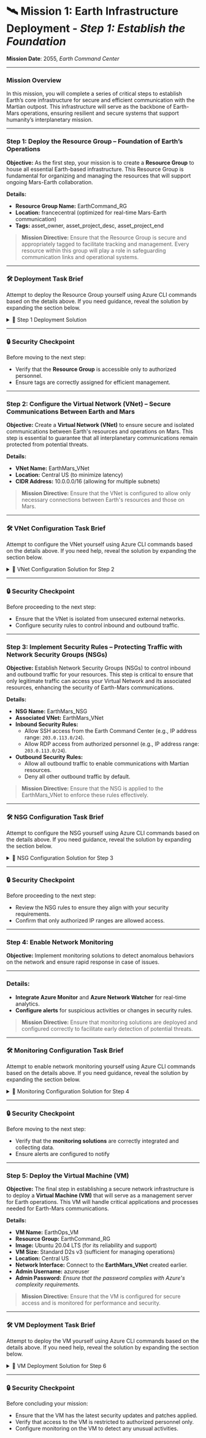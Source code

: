 # 🛰️ **Mission 1: Earth Infrastructure Deployment** - _Step 1: Establish the Foundation_

**Mission Date**: 2055, _Earth Command Center_

---

### **Mission Overview**

In this mission, you will complete a series of critical steps to establish Earth’s core infrastructure for secure and efficient communication with the Martian outpost. This infrastructure will serve as the backbone of Earth-Mars operations, ensuring resilient and secure systems that support humanity’s interplanetary mission.

---

### **Step 1: Deploy the Resource Group – Foundation of Earth’s Operations**

**Objective:** As the first step, your mission is to create a **Resource Group** to house all essential Earth-based infrastructure. This Resource Group is fundamental for organizing and managing the resources that will support ongoing Mars-Earth collaboration.

**Details:**

- **Resource Group Name:** EarthCommand_RG
- **Location:** francecentral (optimized for real-time Mars-Earth communication)
- **Tags:** asset_owner, asset_project_desc, asset_project_end

> **Mission Directive:** Ensure that the Resource Group is secure and appropriately tagged to facilitate tracking and management. Every resource within this group will play a role in safeguarding communication links and operational systems.

---

### **🛠️ Deployment Task Brief**

Attempt to deploy the Resource Group yourself using Azure CLI commands based on the details above. If you need guidance, reveal the solution by expanding the section below.

<details>
  <summary>🚀 Step 1 Deployment Solution</summary>

1. **Authenticate to Azure CLI:**
   Begin by establishing a secure session with Azure:

   ```bash
   az login
   ```

2. **Create the Resource Group:** Use the Azure CLI to deploy your Resource Group:

   ```bash
   az group create --name EarthCommand_RG --location centralus --tags asset_owner="Team_Name" asset_project_desc="Mission Phoenix" asset_project_end="YYYY-MM-DD"
   ```

3. **Confirm Deployment:** Verify the Resource Group’s status to ensure successful deployment:
`bash
     az group show --name EarthCommand_RG
     `
</details>

---

### **🔒 Security Checkpoint**

Before moving to the next step:

- Verify that the **Resource Group** is accessible only to authorized personnel.
- Ensure tags are correctly assigned for efficient management.

---

### **Step 2: Configure the Virtual Network (VNet) – Secure Communications Between Earth and Mars**

**Objective:** Create a **Virtual Network (VNet)** to ensure secure and isolated communications between Earth's resources and operations on Mars. This step is essential to guarantee that all interplanetary communications remain protected from potential threats.

**Details:**

- **VNet Name:** EarthMars_VNet
- **Location:** Central US (to minimize latency)
- **CIDR Address:** 10.0.0.0/16 (allowing for multiple subnets)

> **Mission Directive:** Ensure that the VNet is configured to allow only necessary connections between Earth's resources and those on Mars.

---

### **🛠️ VNet Configuration Task Brief**

Attempt to configure the VNet yourself using Azure CLI commands based on the details above. If you need help, reveal the solution by expanding the section below.

<details>
  <summary>🚀 VNet Configuration Solution for Step 2</summary>

1. **Create the Virtual Network:** Use Azure CLI to create the VNet:

   ```bash
   az network vnet create --name EarthMars_VNet --resource-group EarthCommand_RG --location centralus --address-prefix 10.0.0.0/16
   ```

2. **Verify the VNet Configuration:** Ensure that the VNet was created successfully:
   ```bash
   az network vnet show --name EarthMars_VNet --resource-group EarthCommand_RG
   ```

</details>

---

### **🔒 Security Checkpoint**

Before proceeding to the next step:

- Ensure that the VNet is isolated from unsecured external networks.
- Configure security rules to control inbound and outbound traffic.

---

### **Step 3: Implement Security Rules – Protecting Traffic with Network Security Groups (NSGs)**

**Objective:** Establish Network Security Groups (NSGs) to control inbound and outbound traffic for your resources. This step is critical to ensure that only legitimate traffic can access your Virtual Network and its associated resources, enhancing the security of Earth-Mars communications.

**Details:**

- **NSG Name:** EarthMars_NSG
- **Associated VNet:** EarthMars_VNet
- **Inbound Security Rules:**
  - Allow SSH access from the Earth Command Center (e.g., IP address range: `203.0.113.0/24`).
  - Allow RDP access from authorized personnel (e.g., IP address range: `203.0.113.0/24`).
- **Outbound Security Rules:**
  - Allow all outbound traffic to enable communications with Martian resources.
  - Deny all other outbound traffic by default.

> **Mission Directive:** Ensure that the NSG is applied to the EarthMars_VNet to enforce these rules effectively.

---

### **🛠️ NSG Configuration Task Brief**

Attempt to configure the NSG yourself using Azure CLI commands based on the details above. If you need guidance, reveal the solution by expanding the section below.

<details>
  <summary>🚀 NSG Configuration Solution for Step 3</summary>

1. **Create the Network Security Group:** Use Azure CLI to create the NSG:

   ```bash
   az network nsg create --resource-group EarthCommand_RG --name EarthMars_NSG --location centralus
   ```

2. **Define Inbound Security Rules:** Configure rules to allow SSH and RDP access:

   ```bash
   az network nsg rule create --resource-group EarthCommand_RG --nsg-name EarthMars_NSG --name Allow-SSH --protocol tcp --priority 100 --destination-port-range 22 --source-address-prefix 203.0.113.0/24 --access Allow --direction Inbound
   ```

   ```bash
   az network nsg rule create --resource-group EarthCommand_RG --nsg-name EarthMars_NSG --name Allow-RDP --protocol tcp --priority 110 --destination-port-range 3389 --source-address-prefix 203.0.113.0/24 --access Allow --direction Inbound
   ```

3. **Define Outbound Security Rules:** Allow all outbound traffic while denying all others:

   ```bash
   az network nsg rule create --resource-group EarthCommand_RG --nsg-name EarthMars_NSG --name Allow-All-Outbound --protocol '*' --priority 100 --access Allow --direction Outbound
   ```

   ```bash
   az network nsg rule create --resource-group EarthCommand_RG --nsg-name EarthMars_NSG --name Deny-All-Outbound --protocol '*' --priority 200 --access Deny --direction Outbound
   ```

4. **Associate the NSG with the VNet:** Apply the NSG to the EarthMars_VNet:

   ```bash
   az network vnet update --resource-group EarthCommand_RG --name EarthMars_VNet --network-security-group EarthMars_NSG
   ```

5. **Verify NSG Configuration:** Check that the NSG has been correctly applied:
   ```bash
   az network nsg show --resource-group EarthCommand_RG --name EarthMars_NSG
   ```

</details>

---

### **🔒 Security Checkpoint**

Before proceeding to the next step:

- Review the NSG rules to ensure they align with your security requirements.
- Confirm that only authorized IP ranges are allowed access.

---

### **Step 4: Enable Network Monitoring**

**Objective:** Implement monitoring solutions to detect anomalous behaviors on the network and ensure rapid response in case of issues.

---

### **Details:**

- **Integrate Azure Monitor** and **Azure Network Watcher** for real-time analytics.
- **Configure alerts** for suspicious activities or changes in security rules.

> **Mission Directive:** Ensure that monitoring solutions are deployed and configured correctly to facilitate early detection of potential threats.

---

### **🛠️ Monitoring Configuration Task Brief**

Attempt to enable network monitoring yourself using Azure CLI commands based on the details above. If you need guidance, reveal the solution by expanding the section below.

<details>
  <summary>🚀 Monitoring Configuration Solution for Step 4</summary>

1. **Create a Log Analytics Workspace:** This workspace will be used to collect and analyze monitoring data.

   ```bash
   az monitor log-analytics workspace create --resource-group EarthCommand_RG --workspace-name EarthMars_Workspace --location centralus
   ```

2. **Enable Azure Network Watcher:** This service will help monitor and diagnose network issues.

   ```bash
   az network watcher create --resource-group EarthCommand_RG --location centralus
   ```

3. **Set Up Alerts for Suspicious Activities:** Create an alert rule for specific metrics or logs.
   ```bash
   az monitor metrics alert create --resource-group EarthCommand_RG --name HighCPUAlert --scopes <VM_ID> --condition "avg Percentage CPU > 80" --description "Alert when CPU exceeds 80%" --action <ActionGroup_ID> --window-size 5m --evaluation-frequency 1m
   ```

> **Note:** Replace `<VM_ID>` and `<ActionGroup_ID>` with the appropriate IDs for your resources and action group.

</details>

---

### **🔒 Security Checkpoint**

Before moving to the next step:

- Verify that the **monitoring solutions** are correctly integrated and collecting data.
- Ensure alerts are configured to notify

---

### **Step 5: Deploy the Virtual Machine (VM)**

**Objective:** The final step in establishing a secure network infrastructure is to deploy a **Virtual Machine (VM)** that will serve as a management server for Earth operations. This VM will handle critical applications and processes needed for Earth-Mars communications.

**Details:**

- **VM Name:** EarthOps_VM
- **Resource Group:** EarthCommand_RG
- **Image:** Ubuntu 20.04 LTS (for its reliability and support)
- **VM Size:** Standard D2s v3 (sufficient for managing operations)
- **Location:** Central US
- **Network Interface:** Connect to the **EarthMars_VNet** created earlier.
- **Admin Username:** azureuser
- **Admin Password:** _Ensure that the password complies with Azure's complexity requirements._

> **Mission Directive:** Ensure that the VM is configured for secure access and is monitored for performance and security.

---

### **🛠️ VM Deployment Task Brief**

Attempt to deploy the VM yourself using Azure CLI commands based on the details above. If you need help, reveal the solution by expanding the section below.

<details>
  <summary>🚀 VM Deployment Solution for Step 6</summary>

1. **Create the Virtual Network Interface:** Before creating the VM, set up a network interface that connects to the VNet:

   ```bash
   az network nic create --resource-group EarthCommand_RG --name EarthOps_NIC --vnet-name EarthMars_VNet --subnet default
   ```

2. **Deploy the Virtual Machine:** Use Azure CLI to create the VM with the specified configuration:

   ```bash
   az vm create --resource-group EarthCommand_RG --name EarthOps_VM --image UbuntuLTS --size Standard_D2s_v3 --admin-username azureuser --admin-password '<YourComplexPassword>' --nics EarthOps_NIC --location centralus
   ```

3. **Open Required Ports:** Allow SSH access to the VM:

   ```bash
   az vm open-port --port 22 --resource-group EarthCommand_RG --name EarthOps_VM
   ```

4. **Verify VM Deployment:** Check the status of the VM to ensure it was created successfully:
   ```bash
   az vm show --resource-group EarthCommand_RG --name EarthOps_VM
   ```

</details>

---

### **🔒 Security Checkpoint**

Before concluding your mission:

- Ensure that the VM has the latest security updates and patches applied.
- Verify that access to the VM is restricted to authorized personnel only.
- Configure monitoring on the VM to detect any unusual activities.
